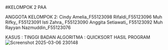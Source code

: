 #KELOMPOK 2 PAA

ANGGOTA KELOMPOK 2:
Cindy Amelia_F55123098
Rifaldi_F55123096
Muh Rifky_ F55123091
Isti Zahra_ F55123090
Anggita Setiawati_ F55123092
Muh Rayyan Nazmuddin_F55123076

KASUS : TINGGI BADAN
ALGORITMA : QUICKSORT
HASIL PROGRAM
![Screenshot 2025-03-06 230148](https://github.com/user-attachments/assets/dd224560-ed58-42fb-b9e7-c3d1b97da7a7)
